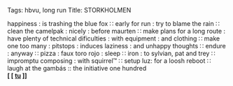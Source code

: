 Tags: hbvu, long run
Title: STORKHOLMEN
  
happiness : is trashing the blue fox ∷ early for run : try to blame the rain ∷ clean the camelpak : nicely : before maurten ∷ make plans for a long route : have plenty of technical dificulties : with equipment : and clothing ∷ make one too many : pitstops : induces laziness : and unhappy thoughts ∷ endure : anyway ∷ pizza : faux toro rojo : sleep ∷ iron : to sylvian, pat and trey ∷ impromptu composing : with squirrel™ ∷ setup luz: for a loosh reboot ∷ laugh at the gambás :: the initiative one hundred  
**[ [ [tu](https://tumusic.bandcamp.com) ]]**